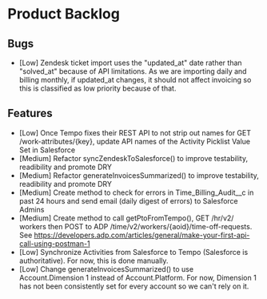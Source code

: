 # Product Backlog

## Bugs
- [Low] Zendesk ticket import uses the "updated_at" date rather than "solved_at" because of API limitations. As we are importing daily and billing monthly, if updated_at changes, it should not affect invoicing so this is classified as low priority because of that.

## Features
- [Low] Once Tempo fixes their REST API to not strip out names for GET /work-attributes/{key}, update API names of the Activity Picklist Value Set in Salesforce
- [Medium] Refactor syncZendeskToSalesforce() to improve testability, readibility and promote DRY
- [Medium] Refactor generateInvoicesSummarized() to improve testability, readibility and promote DRY
- [Medium] Create method to check for errors in Time_Billing_Audit__c in past 24 hours and send email (daily digest of errors) to Salesforce Admins
- [Medium] Create method to call getPtoFromTempo(), GET /​hr/​v2/​workers then POST to ADP /time/v2/workers/{aoid}/time-off-requests. See https://developers.adp.com/articles/general/make-your-first-api-call-using-postman-1
- [Low] Synchronize Activities from Salesforce to Tempo (Salesforce is authoritative). For now, this is done manually.
- [Low] Change generateInvoicesSummarized() to use Account.Dimension 1 instead of Account.Platform. For now, Dimension 1 has not been consistently set for every account so we can't rely on it.